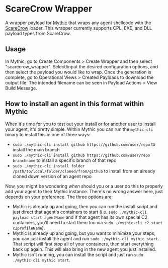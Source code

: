 # ScareCrow Wrapper
A wrapper payload for [Mythic](https://github.com/its-a-feature/Mythic) that wraps any agent shellcode with the [ScareCrow](https://github.com/optiv/ScareCrow) loader. This wrapper currently supports CPL, EXE, and DLL payload types from ScareCrow.

## Usage
In Mythic, go to Create Components > Create Wrapper and then select "scarecrow_wrapper". Select/input the desired configuration options, and then select the payload you would like to wrap. Once the generation is complete, go to Operational Views > Created Payloads to download the output file. The intended filename can be seen in Payload Actions > View Build Message.

## How to install an agent in this format within Mythic

When it's time for you to test out your install or for another user to install your agent, it's pretty simple. Within Mythic you can run the `mythic-cli` binary to install this in one of three ways:

* `sudo ./mythic-cli install github https://github.com/user/repo` to install the main branch
* `sudo ./mythic-cli install github https://github.com/user/repo branchname` to install a specific branch of that repo
* `sudo ./mythic-cli install folder /path/to/local/folder/cloned/from/github` to install from an already cloned down version of an agent repo

Now, you might be wondering _when_ should you or a user do this to properly add your agent to their Mythic instance. There's no wrong answer here, just depends on your preference. The three options are:

* Mythic is already up and going, then you can run the install script and just direct that agent's containers to start (i.e. `sudo ./mythic-cli payload start agentName` and if that agent has its own special C2 containers, you'll need to start them too via `sudo ./mythic-cli c2 start c2profileName`).
* Mythic is already up and going, but you want to minimize your steps, you can just install the agent and run `sudo ./mythic-cli mythic start`. That script will first _stop_ all of your containers, then start everything back up again. This will also bring in the new agent you just installed.
* Mythic isn't running, you can install the script and just run `sudo ./mythic-cli mythic start`. 


